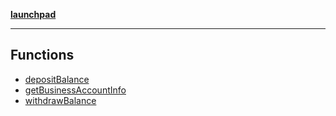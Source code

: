 [**launchpad**](index.md)

***

## Functions

- [depositBalance](app.business-portal._actions.Function.depositBalance.md)
- [getBusinessAccountInfo](app.business-portal._actions.Function.getBusinessAccountInfo.md)
- [withdrawBalance](app.business-portal._actions.Function.withdrawBalance.md)
